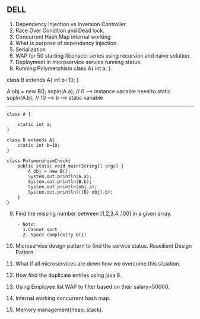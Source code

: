 ## __DELL__

1. Dependency Injection vs Inversion Controller
2. Race Over Condition and Dead lock.
3. Concurrent Hash Map internal working
4. What is purpose of dependency injection.
5. Serialization
6. WAP for 50 starting fibonacci series using recursion and naive solution.
7. Deployment in microservice service running status.
8. Running Polymerphism
class A{
    int a;
}

class B extends A{
    int b=10;
}

A obj = new B();
sopln(A.a); // 0 --> instance variable need to static 
sopln(A.b); // 10 --> b --> static variable 

---
```
class A {

    static int a;
}

class B extends A{
    static int b=10;
}

class PolymerphismCheck{
    public static void main(String[] args) {
        A obj = new B();
        System.out.println(A.a);
        System.out.println(B.b);
        System.out.println(obj.a);
        System.out.println(((B) obj).b);
    }
}

```
9. Find the missing number between [1,2,3,4..100] in a given array.
```
    - Note:
      1.Cannot sort
      2. Space complexity O(1)
```

10. Microservice design pattern to find the service status. Reseilient Design Pattern.

11. What if all microservices are down how we overcome this situation.

12. How find the duplicate entries using java 8.

13. Using Employee list WAP to filter based on their salary>50000.

14. Internal working concurrent hash map.

15. Memory management(heap, stack).


 
